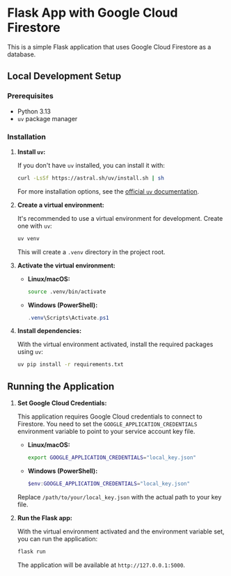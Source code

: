 # Flask App with Google Cloud Firestore

This is a simple Flask application that uses Google Cloud Firestore as a database. 

## Local Development Setup

### Prerequisites

*   Python 3.13
*   `uv` package manager

### Installation

1.  **Install `uv`:**

    If you don't have `uv` installed, you can install it with:

    ```bash
    curl -LsSf https://astral.sh/uv/install.sh | sh
    ```

    For more installation options, see the [official `uv` documentation](https://docs.astral.sh/uv/getting-started/installation/).

2.  **Create a virtual environment:**

    It's recommended to use a virtual environment for development. Create one with `uv`:

    ```bash
    uv venv
    ```

    This will create a `.venv` directory in the project root.

3.  **Activate the virtual environment:**

    *   **Linux/macOS:**
        ```bash
        source .venv/bin/activate
        ```
    *   **Windows (PowerShell):**
        ```powershell
        .venv\Scripts\Activate.ps1
        ```

4.  **Install dependencies:**

    With the virtual environment activated, install the required packages using `uv`:

    ```bash
    uv pip install -r requirements.txt
    ```

## Running the Application

1.  **Set Google Cloud Credentials:**

    This application requires Google Cloud credentials to connect to Firestore. You need to set the `GOOGLE_APPLICATION_CREDENTIALS` environment variable to point to your service account key file.

    *   **Linux/macOS:**
        ```bash
        export GOOGLE_APPLICATION_CREDENTIALS="local_key.json"
        ```

    *   **Windows (PowerShell):**
        ```powershell
        $env:GOOGLE_APPLICATION_CREDENTIALS="local_key.json"
        ```

    Replace `/path/to/your/local_key.json` with the actual path to your key file.

2.  **Run the Flask app:**

    With the virtual environment activated and the environment variable set, you can run the application:

    ```bash
    flask run
    ```

    The application will be available at `http://127.0.0.1:5000`.

